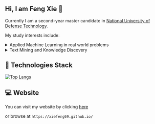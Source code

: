 ## Hi, I am Feng Xie 👋
Currently I am a second-year master candidate in [National University of Defense Technology](https://www.nudt.edu.cn/).

My study interests include:
<details>
<summary>Applied Machine Learning in real world problems</summary>

+ `Time series analysis`
+ `Epidemic surveillance` [[EpiGNN]](https://github.com/Xiefeng69/EpiGNN), [[SEFNet]](https://github.com/Xiefeng69/SEFNet)
</details>

<details>
<summary>Text Mining and Knowledge Discovery</summary>

+ `Stance detection on COVID-19-related health policies` [[Code]](https://github.com/Xiefeng69/stance-detection-for-covid19-related-health-policies)
+ `Cross-lingual entity alignment` [[Awesome-EA]](https://github.com/Xiefeng69/Awesome-Entity-Alignment)
</details>

## 🔭 Technologies Stack

[![Top Langs](https://github-readme-stats.vercel.app/api/top-langs/?username=Xiefeng69&layout=compact)](https://github.com/anuraghazra/github-readme-stats)

## 💻 Website
You can visit my website by clicking [here](https://xiefeng69.github.io/)

or browse at `https://xiefeng69.github.io/`

